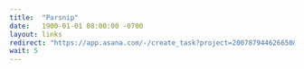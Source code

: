 ```yaml
---
title:  "Parsnip"
date:   1900-01-01 08:00:00 -0700
layout: links
redirect: "https://app.asana.com/-/create_task?project=200787944626650&name=parsnip&description=Added%20from%20shortlink"
wait: 5
---
```



